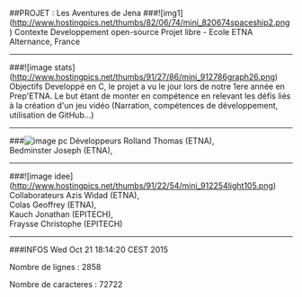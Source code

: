 ##PROJET : Les Aventures de Jena
###![img1] (http://www.hostingpics.net/thumbs/82/06/74/mini_820674spaceship2.png) Contexte
Developpement open-source
Projet libre - Ecole ETNA Alternance, France
***
###![image stats] (http://www.hostingpics.net/thumbs/91/27/86/mini_912786graph26.png) Objectifs
Developpé en C, le projet a vu le jour lors de notre 1ere année en Prep'ETNA.
Le but étant de monter en compétence en relevant les défis liés à la création d'un jeu vidéo
(Narration, compétences de développement, utilisation de GitHub...)
***
###![image pc](http://www.hostingpics.net/thumbs/96/92/11/mini_969211webprogramming.png) Développeurs
  Rolland Thomas (ETNA),   
  Bedminster Joseph (ETNA),
***
###![image idee] (http://www.hostingpics.net/thumbs/91/22/54/mini_912254light105.png) Collaborateurs
  Azis Widad (ETNA),   
  Colas Geoffrey (ETNA),   
  Kauch Jonathan (EPITECH),   
  Fraysse Christophe (EPITECH)
***
###INFOS
Wed Oct 21 18:14:20 CEST 2015
   
Nombre de lignes : 
    2858
   
Nombre de caracteres : 
   72722
